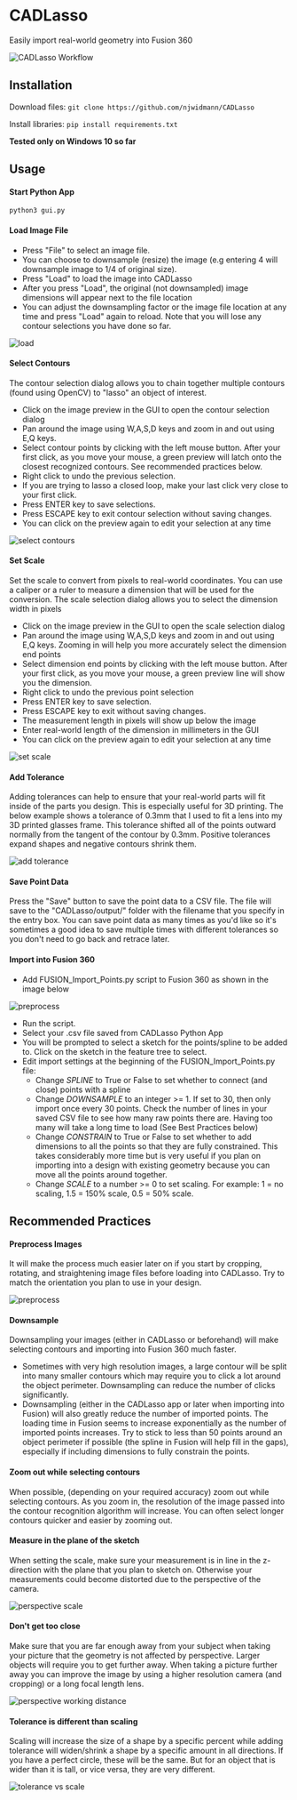 # **CADLasso**
Easily import real-world geometry into Fusion 360

![CADLasso Workflow](demo/workflow.png)

## Installation
Download files: `git clone https://github.com/njwidmann/CADLasso`

Install libraries:  `pip install requirements.txt`

**Tested only on Windows 10 so far**

## Usage
#### Start Python App
 `python3 gui.py`
 
#### Load Image File

- Press "File" to select an image file.
- You can choose to downsample (resize) the image (e.g entering 4 will downsample image to 1/4 of original size).
- Press "Load" to load the image into CADLasso
- After you press "Load", the original (not downsampled) image dimensions will appear next to the file location
- You can adjust the downsampling factor or the image file location at any time and press "Load" again to reload. Note 
that you will lose any contour selections you have done so far.

 ![load](demo/load_image.png)

#### Select Contours
The contour selection dialog allows you to chain together multiple contours (found using OpenCV) to "lasso" an object
of interest.

- Click on the image preview in the GUI to open the contour selection dialog
- Pan around the image using W,A,S,D keys and zoom in and out using E,Q keys.
- Select contour points by clicking with the left mouse button. After your first click, as you move your mouse, a 
green preview will latch onto the closest recognized contours. See recommended practices below.
- Right click to undo the previous selection.
- If you are trying to lasso a closed loop, make your last click very close to your first click.
- Press ENTER key to save selections.
- Press ESCAPE key to exit contour selection without saving changes. 
- You can click on the preview again to edit your selection at any time


 ![select contours](demo/select_contours.png)
 
#### Set Scale
Set the scale to convert from pixels to real-world coordinates. You can use a caliper or a ruler to measure a dimension
that will be used for the conversion. The scale selection dialog allows you to select the dimension width in pixels

- Click on the image preview in the GUI to open the scale selection dialog
- Pan around the image using W,A,S,D keys and zoom in and out using E,Q keys. Zooming in will help you more accurately
select the dimension end points
- Select dimension end points by clicking with the left mouse button. After your first click, as you move your mouse, 
a green preview line will show you the dimension.
- Right click to undo the previous point selection
- Press ENTER key to save selection.
- Press ESCAPE key to exit without saving changes. 
- The measurement length in pixels will show up below the image
- Enter real-world length of the dimension in millimeters in the GUI
- You can click on the preview again to edit your selection at any time


![set scale](demo/set_scale.png)

#### Add Tolerance
Adding tolerances can help to ensure that your real-world parts will fit inside of the parts you design. This is
especially useful for 3D printing. The below example shows a tolerance of 0.3mm that I used to fit a lens into my
3D printed glasses frame. This tolerance shifted all of the points outward normally from the tangent of the contour
by 0.3mm. Positive tolerances expand shapes and negative contours shrink them.

![add tolerance](demo/tolerance.png)

#### Save Point Data
Press the "Save" button to save the point data to a CSV file. The file will save to the "CADLasso/output/" folder with
the filename that you specify in the entry box. You can save point data as many times as you'd like so it's sometimes
a good idea to save multiple times with different tolerances so you don't need to go back and retrace later.

#### Import into Fusion 360
- Add FUSION_Import_Points.py script to Fusion 360 as shown in the image below

![preprocess](demo/fusion_script_select.jpg)

- Run the script.
- Select your .csv file saved from CADLasso Python App
- You will be prompted to select a sketch for the points/spline to be added to. Click on the sketch in the feature tree
to select.
- Edit import settings at the beginning of the FUSION_Import_Points.py file:
  - Change _SPLINE_ to True or False to set whether to connect (and close) points with a spline
  - Change _DOWNSAMPLE_ to an integer >= 1. If set to 30, then only import once every 30 points. Check the number of lines
  in your saved CSV file to see how many raw points there are. Having too many will take a long time to load (See Best
  Practices below)
  - Change _CONSTRAIN_ to True or False to set whether to add dimensions to all the points so that they are fully 
  constrained. This takes considerably more time but is very useful if you plan on importing into a design with
  existing geometry because you can move all the points around together.
  - Change _SCALE_ to a number >= 0 to set scaling. For example: 1 = no scaling, 1.5 = 150% scale, 0.5 = 50% scale.


## Recommended Practices

#### Preprocess Images
It will make the process much easier later on if you start by cropping, rotating, and straightening image files
before loading into CADLasso. 
Try to match the orientation you plan to use in your design.

![preprocess](demo/preprocess.png)

#### Downsample
Downsampling your images (either in CADLasso or beforehand) will make selecting contours and importing into 
Fusion 360 much faster. 
- Sometimes with very high resolution images, a large contour will be split into many smaller
contours which may require you to click a lot around the object perimeter. Downsampling can reduce the number of clicks
significantly. 
- Downsampling (either in the CADLasso app or later when importing into Fusion) will also greatly reduce the number of
imported points. The loading time in Fusion seems to increase exponentially as the number of imported points increases.
Try to stick to less than 50 points around an object perimeter if possible (the spline in Fusion will help fill in the
gaps), especially if including dimensions to fully constrain the points.

#### Zoom out while selecting contours
When possible, (depending on your required accuracy) zoom out while selecting contours. As you zoom in, the resolution 
of the image passed into the contour recognition algorithm will increase. You can often select longer contours quicker 
and easier by zooming out. 

#### Measure in the plane of the sketch
When setting the scale, make sure your measurement is in line in the z-direction with the plane that you plan to 
sketch on. Otherwise your measurements could become distorted due to the perspective of the camera.

![perspective scale](demo/perspective_scale.png)

#### Don't get too close
Make sure that you are far enough away from your subject when taking your picture that the geometry is not affected
by perspective. Larger objects will require you to get further away. When taking a picture further away you can improve
the image by using a higher resolution camera (and cropping) or a long focal length lens.

![perspective working distance](demo/perspective_working_distance.png)

#### Tolerance is different than scaling
Scaling will increase the size of a shape by a specific percent while adding tolerance will widen/shrink a shape by a
specific amount in all directions. If you have a perfect circle, these will be the same. But for an object that is wider
than it is tall, or vice versa, they are very different.

![tolerance vs scale](demo/scaling_vs_tolerance.png)